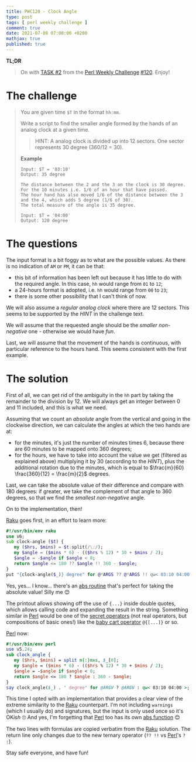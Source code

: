 ```yaml
---
title: PWC120 - Clock Angle
type: post
tags: [ perl weekly challenge ]
comment: true
date: 2021-07-08 07:00:00 +0200
mathjax: true
published: true
---
```


**TL;DR**

> On with [TASK #2][] from the [Perl Weekly Challenge][] [#120][].
> Enjoy!

# The challenge

> You are given time `$T` in the format `hh:mm`.
> 
> Write a script to find the smaller angle formed by the hands of an
> analog clock at a given time.
> 
>> HINT: A analog clock is divided up into 12 sectors. One sector
>> represents 30 degree (360/12 = 30).
>
> **Example**
>
>     Input: $T = '03:10'
>     Output: 35 degree
>     
>     The distance between the 2 and the 3 on the clock is 30 degree.
>     For the 10 minutes i.e. 1/6 of an hour that have passed.
>     The hour hand has also moved 1/6 of the distance between the 3 and the 4, which adds 5 degree (1/6 of 30).
>     The total measure of the angle is 35 degree.
>     
>     Input: $T = '04:00'
>     Output: 120 degree

# The questions

The input format is a bit foggy as to what are the possible values. As
there is no indication of `AM` or `PM`, it can be that:

- this bit of information has been left out because it has little to do
  with the required angle. In this case, `hh` would range from `01` to
  `12`;
- a 24-hours format is adopted, i.e. `hh` would range from `00` to `23`;
- there is some other possibility that I can't think of now.

We will also assume a *regular analog clock* where there are 12 sectors.
This seems to be supported by the *HINT* in the challenge text.

We will assume that the requested angle should be the *smaller
non-negative* one - otherwise we would have *fun*.

Last, we will assume that the movement of the hands is continuous, with
particular reference to the hours hand. This seems consistent with the
first example.

# The solution

First of all, we can get rid of the ambiguity in the `hh` part by taking
the remainder to the division by 12. We will always get an integer
between 0 and 11 included, and this is what we need.

Assuming that we count an *absolute* angle from the vertical and going
in the clockwise direction, we can calculate the angles at which the two
hands are at:

- for the minutes, it's just the number of minutes times 6, because
  there are 60 minutes to be mapped onto 360 degrees;
- for the hours, we have to take into account the value we get (filtered
  as explained above) multiplying it by 30 (according to the *HINT*),
  plus the additional rotation due to the minutes, which is equal to
  $\frac{m}{60} \frac{360}{12} = \frac{m}{2}$ degrees.

Last, we can take the absolute value of their difference and compare
with 180 degrees: if greater, we take the complement of that angle to
360 degrees, so that we find the *smallest non-negative* angle.

On to the implementation, then!

[Raku][] goes first, in an effort to learn more:

```raku
#!/usr/bin/env raku
use v6;
sub clock-angle ($t) {
   my ($hrs, $mins) = $t.split(/\:/);
   my $angle = ($mins * 6) - (($hrs % 12) * 30 + $mins / 2);
   $angle = -$angle if $angle < 0;
   return $angle <= 180 ?? $angle !! 360 - $angle;
}
put "{clock-angle($_)} degree" for @*ARGS ?? @*ARGS !! qw< 03:10 04:00 >;
```

Yes, yes... I know... there's an [abs routine][] that's perfect for
taking the absolute value! Silly me 😊

The printout allows showing off the use of `{...}` inside double quotes,
which allows calling code and expanding the result in the string.
Something similar in [Perl][] would be one of the [secret operators][]
(not real operators, but compositions of basic ones!) like the [baby
cart operator][babycart] `@{[...]}` or so.

[Perl][] now:

```perl
#!/usr/bin/env perl
use v5.24;
sub clock_angle {
   my ($hrs, $mins) = split m{:}mxs, $_[0];
   my $angle = ($mins * 6) - (($hrs % 12) * 30 + $mins / 2);
   $angle = -$angle if $angle < 0;
   return $angle <= 180 ? $angle : 360 - $angle;
}
say clock_angle($_) . ' degree' for @ARGV ? @ARGV : qw< 03:10 04:00 >;
```

This time I opted with an implementation that provides a clear view of
the extreme similarity to the [Raku][] counterpart. I'm not including
`warnings` (which I usually do) and signatures, but the input is only
used once so it's OK*ish* 🙄 And yes, I'm forgetting that [Perl][] too
has its own [abs function][] 😊 

The two lines with formulas are copied verbatim from the [Raku][]
solution. The return line only changes due to the new ternary operator
(`?? !!` vs [Perl][]'s `? :`).

Stay safe everyone, and have fun!

[Perl Weekly Challenge]: https://perlweeklychallenge.org/
[#120]: https://perlweeklychallenge.org/blog/perl-weekly-challenge-120/
[TASK #2]: https://perlweeklychallenge.org/blog/perl-weekly-challenge-120/#TASK2
[Perl]: https://www.perl.org/
[Raku]: https://raku.org/
[secret operators]: https://github.com/book/perlsecret/blob/master/lib/perlsecret.pod
[babycart]: https://github.com/book/perlsecret/blob/master/lib/perlsecret.pod#baby-cart
[abs routine]: https://docs.raku.org/routine/abs
[abs function]: https://perldoc.perl.org/functions/abs
